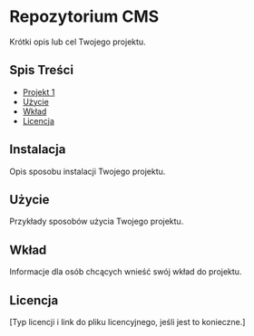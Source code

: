 # Repozytorium CMS

Krótki opis lub cel Twojego projektu.

## Spis Treści

- [Projekt 1](https://github.com/AdaGot/cms/tree/main/phpproject)
- [Użycie](#użycie)
- [Wkład](#wkład)
- [Licencja](#licencja)

## Instalacja

Opis sposobu instalacji Twojego projektu.

## Użycie

Przykłady sposobów użycia Twojego projektu.

## Wkład

Informacje dla osób chcących wnieść swój wkład do projektu.

## Licencja

[Typ licencji i link do pliku licencyjnego, jeśli jest to konieczne.]

